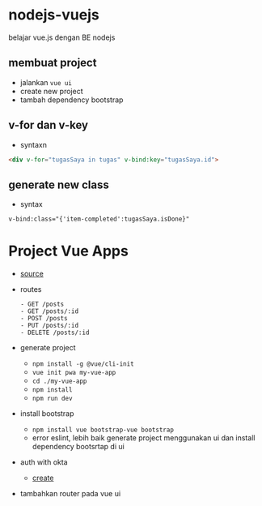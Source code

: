 # nodejs-vuejs
belajar vue.js dengan BE nodejs

## membuat project
- jalankan `vue ui`
- create new project
- tambah dependency bootstrap
## v-for dan v-key
- syntaxn
```html
<div v-for="tugasSaya in tugas" v-bind:key="tugasSaya.id">
```
## generate new class 
- syntax
```vue
v-bind:class="{'item-completed':tugasSaya.isDone}"
```

# Project Vue Apps
- [source](https://developer.okta.com/blog/2018/02/15/build-crud-app-vuejs-node)
- routes
    ```
    - GET /posts
    - GET /posts/:id
    - POST /posts
    - PUT /posts/:id
    - DELETE /posts/:id
    ```
- generate project
    - `npm install -g @vue/cli-init`
    - `vue init pwa my-vue-app`
    - `cd ./my-vue-app`
    - `npm install`
    - `npm run dev`

- install bootstrap
    - `npm install vue bootstrap-vue bootstrap`
    - error eslint, lebih baik generate project menggunakan ui dan install dependency bootsrtap di ui

- auth with okta
    - [create](https://developer.okta.com/signup/)

- tambahkan router pada vue ui 
